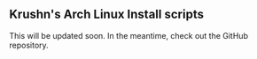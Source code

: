 ## Krushn's Arch Linux Install scripts

This will be updated soon. In the meantime, check out the GitHub repository.
